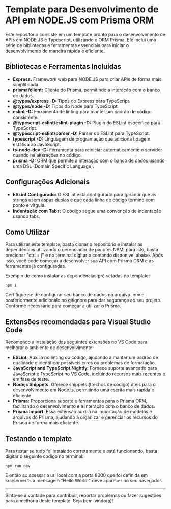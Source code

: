 # Template para Desenvolvimento de API em NODE.JS com Prisma ORM
Este repositório consiste em um template pronto para o desenvolvimento de APIs em NODE.JS e Typescript, utilizando o ORM Prisma. Ele inclui uma série de bibliotecas e ferramentas essenciais para iniciar o desenvolvimento de maneira rápida e eficiente.

## Bibliotecas e Ferramentas Incluídas
- **Express:** Framework web para NODE.JS para criar APIs de forma mais simplificada.</br>
- **prisma/client:** Cliente do Prisma, permitindo a interação com o banco de dados.</br>
- **@types/express -D:** Tipos do Express para TypeScript.</br>
- **@types/node -D:** Tipos do Node para TypeScript.</br>
- **eslint -D:** Ferramenta de linting para manter um padrão de código consistente.</br>
- **@typescript-eslint/eslint-plugin -D:** Plugin do ESLint específico para TypeScript.</br>
- **@typescript-eslint/parser -D:** Parser do ESLint para TypeScript.</br>
- **typescript -D:** Linguagem de programação que adiciona tipagem estática ao JavaScript.</br>
- **ts-node-dev -D:** Ferramenta para reiniciar automaticamente o servidor quando há alterações no código.</br>
- **prisma -D:** ORM que permite a interação com o banco de dados usando uma DSL (Domain Specific Language).</br>

## Configurações Adicionais
- **ESLint Configurado:** O ESLint está configurado para garantir que as strings usem aspas duplas e que cada linha de código termine com ponto e vírgula.</br>
- **Indentação com Tabs:** O código segue uma convenção de indentação usando tabs.</br>

## Como Utilizar
Para utilizar este template, basta clonar o repositório e instalar as dependências utilizando o gerenciador de pacotes NPM, para isto, basta precionar "ctrl + j" e no terminal digitar o comando disponivel abaixo. Após isso, você pode começar a desenvolver sua API com Prisma ORM e as ferramentas já configuradas.

Exemplo de como instalar as dependências pré setadas no template:
```
npm i
```

Certifique-se de configurar seu banco de dados no arquivo .env e posteriormente adicionalo no gitignore para dar segurança ao seu projeto. Conforme necessário para começar a utilizar o Prisma.

## Extensões recomendadas para Visual Studio Code
Recomendo a instalação das seguintes extensões no VS Code para melhorar o ambiente de desenvolvimento:

- **ESLint**: Auxilia no linting do código, ajudando a manter um padrão de qualidade e identificar possíveis erros ou problemas de formatação.
- **JavaScript and TypeScript Nightly**: Fornece suporte avançado para JavaScript e TypeScript no VS Code, incluindo recursos mais recentes e em fase de teste.
- **Nodejs Snippets**: Oferece snippets (trechos de código) úteis para o desenvolvimento em Node.js, permitindo uma escrita mais rápida e eficiente.
- **Prisma**: Proporciona suporte e ferramentas para o Prisma ORM, facilitando o desenvolvimento e a interação com o banco de dados.
- **Prisma Import**: Essa extensão auxilia na importação de modelos e arquivos do Prisma, ajudando a organizar e gerenciar os recursos do Prisma de forma mais eficiente.


## Testando o template
Para testar se tudo foi instalado corretamente e está funcionando, basta digitar o seguinte codigo no terminal:

```
npm run dev
```

E então ao acessar a url local com a porta 8000 que foi definida em src\server.ts a mensagem "Hello World!" deve aparecer no seu navegador.
<hr>

Sinta-se à vontade para contribuir, reportar problemas ou fazer sugestões para a melhoria deste template. Seja bem-vindo(a)!
